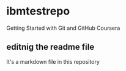 # ibmtestrepo
Getting Started with Git and GitHub Coursera
## editnig the readme file
It's a markdown file in this repository
